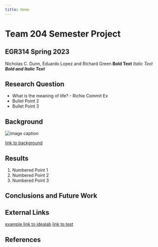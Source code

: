 ```yaml
---
title: Home
---
```


# Team 204 Semester Project

## EGR314 Spring 2023


Nicholas C. Dunn, Eduardo Lopez and Richard Green
**Bold Text**
_Italic Text_
**_Bold and Italic Text_** 


## Research Question

* What is the meaning of life? - Richie Commit Ex
* Bullet Point 2
* Bullet Point 3

## Background

![image caption](https://idealab.asu.edu/assets/images/research/jumper1.png)

[link to background](/background)

## Results

1. Numbered Point 1
1. Numbered Point 2
1. Numbered Point 3

## Conclusions and Future Work

## External Links

[example link to idealab](https://idealab.asu.edu)
[link to test](test/)

## References
